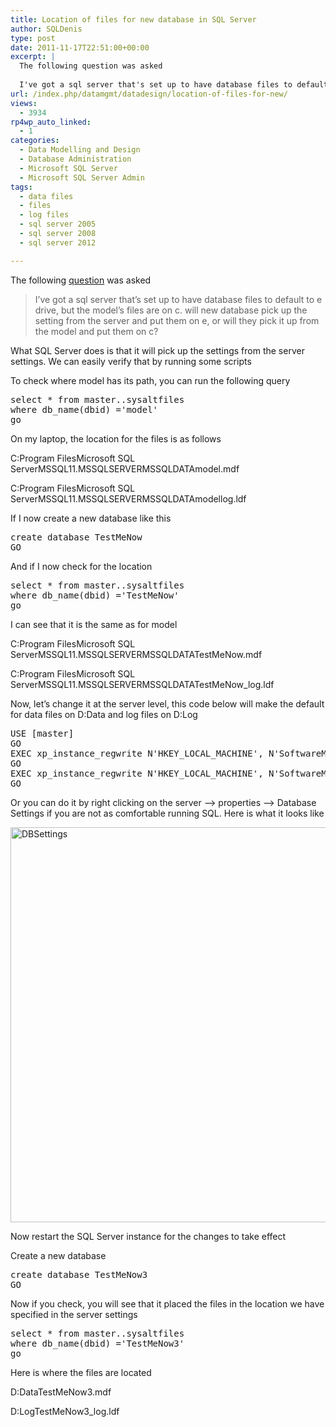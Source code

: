 ```yaml
---
title: Location of files for new database in SQL Server
author: SQLDenis
type: post
date: 2011-11-17T22:51:00+00:00
excerpt: |
  The following question was asked
  
  I've got a sql server that's set up to have database files to default to e drive, but the model's files are on c. will new database pick up the setting from the server and put them on e, or will they pick it up from t&hellip;
url: /index.php/datamgmt/datadesign/location-of-files-for-new/
views:
  - 3934
rp4wp_auto_linked:
  - 1
categories:
  - Data Modelling and Design
  - Database Administration
  - Microsoft SQL Server
  - Microsoft SQL Server Admin
tags:
  - data files
  - files
  - log files
  - sql server 2005
  - sql server 2008
  - sql server 2012

---
```

The following [question][1] was asked

> I&#8217;ve got a sql server that&#8217;s set up to have database files to default to e drive, but the model&#8217;s files are on c. will new database pick up the setting from the server and put them on e, or will they pick it up from the model and put them on c?

What SQL Server does is that it will pick up the settings from the server settings. We can easily verify that by running some scripts

To check where model has its path, you can run the following query

<pre>select * from master..sysaltfiles
where db_name(dbid) ='model'
go</pre>

On my laptop, the location for the files is as follows
  
C:Program FilesMicrosoft SQL ServerMSSQL11.MSSQLSERVERMSSQLDATAmodel.mdf
  
C:Program FilesMicrosoft SQL ServerMSSQL11.MSSQLSERVERMSSQLDATAmodellog.ldf

If I now create a new database like this

<pre>create database TestMeNow
GO</pre>

And if I now check for the location

<pre>select * from master..sysaltfiles
where db_name(dbid) ='TestMeNow'
go</pre>

I can see that it is the same as for model

C:Program FilesMicrosoft SQL ServerMSSQL11.MSSQLSERVERMSSQLDATATestMeNow.mdf
  
C:Program FilesMicrosoft SQL ServerMSSQL11.MSSQLSERVERMSSQLDATATestMeNow_log.ldf

Now, let&#8217;s change it at the server level, this code below will make the default for data files on D:Data and log files on D:Log

<pre>USE [master]
GO
EXEC xp_instance_regwrite N'HKEY_LOCAL_MACHINE', N'SoftwareMicrosoftMSSQLServerMSSQLServer', N'DefaultData', REG_SZ, N'D:Data'
GO
EXEC xp_instance_regwrite N'HKEY_LOCAL_MACHINE', N'SoftwareMicrosoftMSSQLServerMSSQLServer', N'DefaultLog', REG_SZ, N'D:Log'
GO</pre>

Or you can do it by right clicking on the server &#8211;> properties &#8211;> Database Settings if you are not as comfortable running SQL. Here is what it looks like
  
[<img src="http://farm7.static.flickr.com/6043/6355955641_8d0daa2731_b.jpg" width="704" height="632" alt="DBSettings" />][2]

Now restart the SQL Server instance for the changes to take effect
  
Create a new database

<pre>create database TestMeNow3
GO</pre>

Now if you check, you will see that it placed the files in the location we have specified in the server settings

<pre>select * from master..sysaltfiles
where db_name(dbid) ='TestMeNow3'
go</pre>

Here is where the files are located
  
D:DataTestMeNow3.mdf
  
D:LogTestMeNow3_log.ldf

 [1]: http://forum.lessthandot.com/viewtopic.php?f=22&t=15783
 [2]: http://www.flickr.com/photos/denisgobo/6355955641/ "DBSettings "